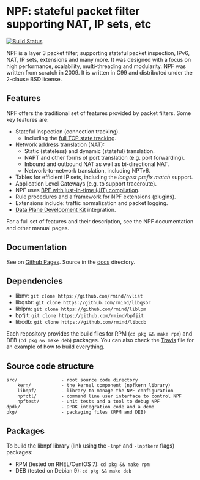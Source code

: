 # NPF: stateful packet filter supporting NAT, IP sets, etc

[![Build Status](https://travis-ci.org/rmind/npf.svg?branch=master)](https://travis-ci.org/rmind/npf)

NPF is a layer 3 packet filter, supporting stateful packet inspection,
IPv6, NAT, IP sets, extensions and many more.  It was designed with a focus
on high performance, scalability, multi-threading and modularity.  NPF was
written from scratch in 2009.  It is written in C99 and distributed under
the 2-clause BSD license.

## Features

NPF offers the traditional set of features provided by packet filters.
Some key features are:
- Stateful inspection (connection tracking).
  - Including the [full TCP state tracking](https://www.usenix.org/events/sec01/invitedtalks/rooij.pdf).
- Network address translation (NAT):
  - Static (stateless) and dynamic (stateful) translation.
  - NAPT and other forms of port translation (e.g. port forwarding).
  - Inbound and outbound NAT as well as bi-directional NAT.
  - Network-to-network translation, including NPTv6.
- Tables for efficient IP sets, including the _longest prefix match_ support.
- Application Level Gateways (e.g. to support traceroute).
- NPF uses [BPF with just-in-time (JIT) compilation](https://github.com/rmind/bpfjit).
- Rule procedures and a framework for NPF extensions (plugins).
- Extensions include: traffic normalization and packet logging.
- [Data Plane Development Kit](https://dpdk.org/) integration.

For a full set of features and their description, see the NPF documentation
and other manual pages.

## Documentation

See on [Github Pages](http://rmind.github.io/npf).
Source in the [docs](docs) directory.

## Dependencies

- libnv: `git clone https://github.com/rmind/nvlist`
- libqsbr: `git clone https://github.com/rmind/libqsbr`
- liblpm: `git clone https://github.com/rmind/liblpm`
- bpfjit: `git clone https://github.com/rmind/bpfjit`
- libcdb: `git clone https://github.com/rmind/libcdb`

Each repository provides the build files for RPM (`cd pkg && make rpm`)
and DEB (`cd pkg && make deb`) packages.  You can also check the
[Travis](.travis.yml) file for an example of how to build everything.

## Source code structure

    src/                - root source code directory
        kern/           - the kernel component (npfkern library)
        libnpf/         - library to manage the NPF configuration
        npfctl/         - command line user interface to control NPF
        npftest/        - unit tests and a tool to debug NPF
    dpdk/               - DPDK integration code and a demo
    pkg/                - packaging files (RPM and DEB)

## Packages

To build the libnpf library (link using the `-lnpf` and `-lnpfkern`
flags) packages:
* RPM (tested on RHEL/CentOS 7): `cd pkg && make rpm`
* DEB (tested on Debian 9): `cd pkg && make deb`

